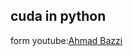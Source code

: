 ## cuda in python
form youtube:[Ahmad Bazzi](https://www.youtube.com/watch?v=BwP09FwnQwc&list=RDCMUCgC1d4JZ1Fz4t8MWLJD464w&index=2&ab_channel=AhmadBazzi)